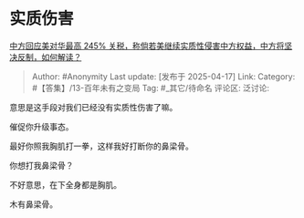 # 实质伤害
[中方回应美对华最高 245% 关税，称倘若美继续实质性侵害中方权益，中方将坚决反制，如何解读？](https://www.zhihu.com/question/1896141423033673400/answer/1896188040659062927)

> Author: #Anonymity
> Last update: [发布于 2025-04-17]
> Link:
> Category: #【答集】/13-百年未有之变局 
> Tag: #_其它/待命名 
> 评论区:
> 泛讨论:

意思是这手段对我们已经没有实质性伤害了嘛。

催促你升级事态。

最好你照我胸肌打一拳，这样我好打断你的鼻梁骨。

你想打我鼻梁骨？

不好意思，在下全身都是胸肌。

木有鼻梁骨。
